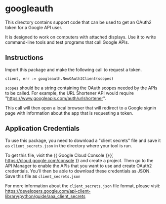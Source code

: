 # googleauth

This directory contains support code that can be used to get an OAuth2 token for a Google API user.

It is designed to work on computers with attached displays.
Use it to write command-line tools and test programs that call Google APIs.

## Instructions

Import this package and make the following call to request a token.

	client, err := googleauth.NewOAuth2Client(scopes)

`scopes` should be a string containing the OAuth scopes needed by the APIs to be called.
For example, the URL Shortener API would require "https://www.googleapis.com/auth/urlshortener".

This call will then open a local browser that will redirect to a Google signin page
with information about the app that is requesting a token.

## Application Credentials

To use this package, you need to download a "client secrets" file and
save it as `client_secrets.json` in the directory where your tool is run.

To get this file, visit the {{ Google Cloud Console }}{{ https://cloud.google.com/console }}
and create a project. Then go to the API Manager to enable the APIs that you want to use
and create OAuth2 credentials. You'll then be able to download these credentials
as JSON. Save this file as `client_secrets.json`

For more information about the `client_secrets.json` file format, please visit:
https://developers.google.com/api-client-library/python/guide/aaa_client_secrets